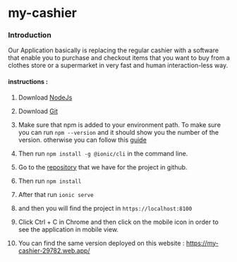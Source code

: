 # my-cashier
### Introduction 

Our Application basically is replacing the regular cashier with a software that enable you to purchase and checkout items that you want to buy from a clothes store or a supermarket in very fast and human interaction-less way. 

#### instructions : 
1. Download [NodeJs]([https://nodejs.org/en/download/](https://nodejs.org/en/download/))
2.  Download [Git]([https://git-scm.com/downloads](https://git-scm.com/downloads))
3. Make sure that npm is added to your environment path. 
To make sure you can run `npm --version` and it should show you the number of the version. otherwise you can follow this [guide]([https://helpdeskgeek.com/windows-10/add-windows-path-environment-variable/](https://helpdeskgeek.com/windows-10/add-windows-path-environment-variable/))

4. Then run 		`npm install -g @ionic/cli` in the command line.
5. Go to the [repository](https://github.com/MahmoudAli1/my-cashier.git) that we have for the project in github.
6. Then run `npm install`
7. After that run `ionic serve`
8. and then you will find the project in `https://localhost:8100`
9. Click Ctrl + C in Chrome and then click on the mobile icon in order to see the application in mobile view.
10. You can find the same version deployed on this website : 
https://my-cashier-29782.web.app/ 
